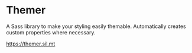 # Themer

A Sass library to make your styling easily themable. Automatically creates custom properties where necessary.

https://themer.sil.mt
